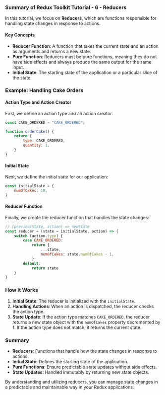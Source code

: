 ### Summary of Redux Toolkit Tutorial - 6 - Reducers

In this tutorial, we focus on **Reducers**, which are functions responsible for handling state changes in response to actions.

#### Key Concepts

- **Reducer Function**: A function that takes the current state and an action as arguments and returns a new state.
- **Pure Function**: Reducers must be pure functions, meaning they do not have side effects and always produce the same output for the same input.
- **Initial State**: The starting state of the application or a particular slice of the state.

### Example: Handling Cake Orders

#### Action Type and Action Creator
First, we define an action type and an action creator:
```javascript
const CAKE_ORDERED = "CAKE_ORDERED";

function orderCake() {
    return {
        type: CAKE_ORDERED,
        quantity: 1,
    }
}
```

#### Initial State
Next, we define the initial state for our application:
```javascript
const initialState = {
    numOfCakes: 10,
}
```

#### Reducer Function
Finally, we create the reducer function that handles the state changes:
```javascript
// (previousState, action) => newState
const reducer = (state = initialState, action) => {
    switch (action.type) {
        case CAKE_ORDERED:
            return {
                ...state,
                numOfCakes: state.numOfCakes - 1,
            }
        default:
            return state
    }
}
```

### How It Works
1. **Initial State**: The reducer is initialized with the `initialState`.
2. **Handling Actions**: When an action is dispatched, the reducer checks the action type.
3. **State Update**: If the action type matches `CAKE_ORDERED`, the reducer returns a new state object with the `numOfCakes` property decremented by 1. If the action type does not match, it returns the current state.

### Summary
- **Reducers**: Functions that handle how the state changes in response to actions.
- **Initial State**: Defines the starting state of the application.
- **Pure Functions**: Ensure predictable state updates without side effects.
- **State Updates**: Handled immutably by returning new state objects.

By understanding and utilizing reducers, you can manage state changes in a predictable and maintainable way in your Redux applications.